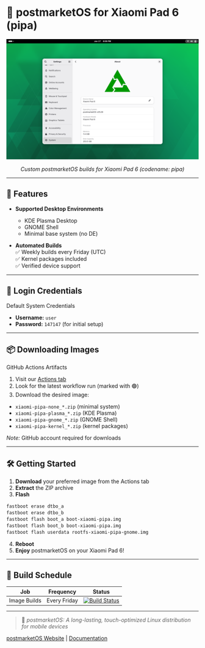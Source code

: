 # 🧪 postmarketOS for Xiaomi Pad 6 (pipa)

<div align="center">
  <img src="gnome.png" alt="Xiaomi Pad 6"/>
  <p><em>Custom postmarketOS builds for Xiaomi Pad 6 (codename: pipa)</em></p>
</div>

---

## 🌟 Features 

- **Supported Desktop Environments**  
  * KDE Plasma Desktop  
  * GNOME Shell
  * Minimal base system (no DE)

- **Automated Builds**  
  ✅ Weekly builds every Friday (UTC)  
  ✅ Kernel packages included  
  ✅ Verified device support

---

## 🔐 Login Credentials

Default System Credentials
  
- **Username:** `user`  
- **Password:** `147147` (for initial setup)


---

## 📦 Downloading Images

GitHub Actions Artifacts
  
1. Visit our [Actions tab](https://github.com/rifux/pipa-pmos-builds/actions)   
2. Look for the latest workflow run (marked with 🟢)  
3. Download the desired image:
  - `xiaomi-pipa-none_*.zip` (minimal system)
  - `xiaomi-pipa-plasma_*.zip` (KDE Plasma)
  - `xiaomi-pipa-gnome_*.zip` (GNOME Shell)
  - `xiaomi-pipa-kernel_*.zip` (kernel packages)
  
*Note:* GitHub account required for downloads

---

## 🛠️ Getting Started

1. **Download** your preferred image from the Actions tab  
2. **Extract** the ZIP archive  
3. **Flash**

```bash
fastboot erase dtbo_a
fastboot erase dtbo_b
fastboot flash boot_a boot-xiaomi-pipa.img
fastboot flash boot_b boot-xiaomi-pipa.img
fastboot flash userdata rootfs-xiaomi-pipa-gnome.img
```

4. **Reboot**
5. **Enjoy** postmarketOS on your Xiaomi Pad 6!

---

## 📅 Build Schedule

| Job | Frequency | Status |
|-----|----------|--------|
| Image Builds | Every Friday | [![Build Status](https://github.com/rifux/pipa-pmos-builds/actions/workflows/build.yml/badge.svg)](https://github.com/rifux/pipa-pmos-builds/actions/workflows/build.yml)  |

---

<!--
## ❓ Troubleshooting

Check out our [Wiki](https://github.com/rifux/pipa-pmos-builds/wiki)  for:
- Common issues and fixes
- Touchscreen calibration
- Battery status monitoring
- Performance optimization tips

--- -->

<!-- ## 🤝 Contribution Guidelines

We welcome contributions! Please see our [Contribution Guide](CONTRIBUTING.md) for:
- Reporting issues
- Submitting feature requests
- Building custom configurations
- Improving documentation

--- -->

> 🚀 *postmarketOS: A long-lasting, touch-optimized Linux distribution for mobile devices*

[postmarketOS Website](https://postmarketos.org/)  | [Documentation](https://wiki.postmarketos.org/) 
